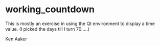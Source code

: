 # working_countdown
This is mostly an exercise in using the Qt environment to display a time value. (I picked the days till I turn 70.....)

Ken Aaker
